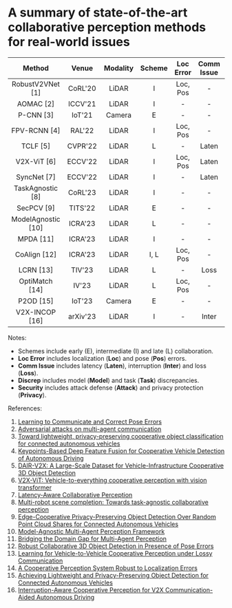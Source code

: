 # A summary of state-of-the-art collaborative perception methods for real-world issues
|   Method               |   Venue         | Modality         |       Scheme         |     Loc Error         |   Comm Issue         |     Discrep         |      Security         |    Code                                                                         |
|:----------------------:|:---------------:|:----------------:|:--------------------:|:---------------------:|:--------------------:|:-------------------:|:---------------------:|:-------------------------------------------------------------------------------:|
| RobustV2VNet [1]       | CoRL'20         | LiDAR            | I                    | Loc, Pos              | -                    | -                   | -                     | -                                                                               |
| AOMAC [2]              | ICCV'21         | LiDAR            | I                    | -                     | -                    | -                   | Attack                | -                                                                               |
| P-CNN [3]              | IoT'21          | Camera           | E                    | -                     | -                    | -                   | Privacy               | -                                                                               |
| FPV-RCNN [4]           | RAL'22          | LiDAR            | I                    | Loc, Pos              | -                    | -                   | -                     | [Link](https://github.com/YuanYunshuang/FPV_RCNN)                              |
| TCLF [5]               | CVPR'22         | LiDAR            | L                    | -                     | Laten                | -                   | -                     | [Link](https://github.com/AIR-THU/DAIR-V2X)                                     |
| V2X-ViT [6]            | ECCV'22         | LiDAR            | I                    | Loc, Pos              | Laten                | -                   | -                     | [Link](https://github.com/DerrickXuNu/v2x-vit)                                  |
| SyncNet [7]            | ECCV'22         | LiDAR            | I                    | -                     | Laten                | -                   | -                     | [Link](https://github.com/MediaBrain-SJTU/SyncNet)                              |
| TaskAgnostic [8]       | CoRL'23         | LiDAR            | I                    | -                     | -                    | Task                | -                     | [Link](https://github.com/coperception/star)                                    |
| SecPCV [9]             | TITS'22         | LiDAR            | E                    | -                     | -                    | -                   | Privacy               | -                                                                               |
| ModelAgnostic [10]     | ICRA'23         | LiDAR            | L                    | -                     | -                    | Model               | -                     | [Link](https://github.com/DerrickXuNu/model_anostic)                            |
| MPDA [11]              | ICRA'23         | LiDAR            | I                    | -                     | -                    | Model               | -                     | [Link](https://github.com/DerrickXuNu/MPDA)                                     |
| CoAlign [12]           | ICRA'23         | LiDAR            | I, L                 | Loc, Pos              | -                    | -                   | -                     | [Link](https://github.com/yifanlu0227/CoAlign)                                  |
| LCRN [13]              | TIV'23          | LiDAR            | L                    | -                     | Loss                 | -                   | -                     | -                                                                               |
| OptiMatch [14]         | IV'23           | LiDAR            | L                    | Loc, Pos              | -                    | -                   | -                     | -                                                                               |
| P2OD [15]              | IoT'23          | Camera           | E                    | -                     | -                    | -                   | Privacy               | -                                                                               |
| V2X-INCOP [16]         | arXiv'23        | LiDAR            | I                    | -                     | Inter                | -                   | -                     | -                                                                               |

Notes:
- Schemes include early (E), intermediate (I) and late (L) collaboration.
- **Loc Error** includes localization (**Loc**) and pose (**Pos**) errors.
- **Comm Issue** includes latency (**Laten**), interruption (**Inter**) and loss (**Loss**).
- **Discrep** includes model (**Model**) and task (**Task**) discrepancies.
- **Security** includes attack defense (**Attack**) and privacy protection (**Privacy**).

References:
1. [Learning to Communicate and Correct Pose Errors](https://arxiv.org/abs/2011.05289)
2. [Adversarial attacks on multi-agent communication](https://arxiv.org/abs/2101.06560)
3. [Toward lightweight, privacy-preserving cooperative object classification for connected autonomous vehicles](https://ieeexplore.ieee.org/document/9468670)
4. [Keypoints-Based Deep Feature Fusion for Cooperative Vehicle Detection of Autonomous Driving](https://arxiv.org/abs/2109.11615)
5. [DAIR-V2X: A Large-Scale Dataset for Vehicle-Infrastructure Cooperative 3D Object Detection](https://arxiv.org/abs/2204.05575)
6. [V2X-ViT: Vehicle-to-everything cooperative perception with vision transformer](https://arxiv.org/abs/2203.10638)
7. [Latency-Aware Collaborative Perception](https://arxiv.org/abs/2207.08560)
8. [Multi-robot scene completion: Towards task-agnostic collaborative perception](https://openreview.net/forum?id=hW0tcXOJas2)
9. [Edge-Cooperative Privacy-Preserving Object Detection Over Random Point Cloud Shares for Connected Autonomous Vehicles](https://ieeexplore.ieee.org/document/9928424)
10. [Model-Agnostic Multi-Agent Perception Framework](https://arxiv.org/abs/2203.13168)
11. [Bridging the Domain Gap for Multi-Agent Perception](https://arxiv.org/abs/2210.08451)
12. [Robust Collaborative 3D Object Detection in Presence of Pose Errors](https://arxiv.org/abs/2211.07214)
13. [Learning for Vehicle-to-Vehicle Cooperative Perception under Lossy Communication](https://arxiv.org/abs/2212.08273)
14. [A Cooperative Perception System Robust to Localization Errors](https://arxiv.org/abs/2210.06289)
15. [Achieving Lightweight and Privacy-Preserving Object Detection for Connected Autonomous Vehicles](https://ieeexplore.ieee.org/document/9913215)
16. [Interruption-Aware Cooperative Perception for V2X Communication-Aided Autonomous Driving](https://arxiv.org/abs/2304.11821)
